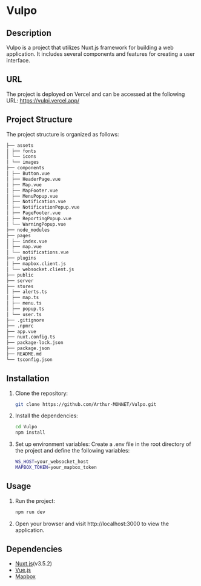 # Vulpo

## Description
Vulpo is a project that utilizes Nuxt.js framework for building a web application. It includes several components and features for creating a user interface.

## URL

The project is deployed on Vercel and can be accessed at the following URL: https://vulpi.vercel.app/

## Project Structure
The project structure is organized as follows:

```bash
├── assets
│ ├── fonts
│ └── icons
│ └── images
├── components
│ ├── Button.vue
│ ├── HeaderPage.vue
│ ├── Map.vue
│ ├── MapFooter.vue
│ ├── MenuPopup.vue
│ ├── Notification.vue
│ ├── NotificationPopup.vue
│ ├── PageFooter.vue
│ ├── ReportingPopup.vue
│ └── WarningPopup.vue
├── node_modules
├── pages
│ ├── index.vue
│ ├── map.vue
│ └── notifications.vue
├── plugins
│ ├── mapbox.client.js
│ └── websocket.client.js
├── public
├── server
├── stores
│ ├── alerts.ts
│ ├── map.ts
│ ├── menu.ts
│ ├── popup.ts
│ └── user.ts
├── .gitignore
├── .npmrc
├── app.vue
├── nuxt.config.ts
├── package-lock.json
├── package.json
├── README.md
└── tsconfig.json
```

## Installation
1. Clone the repository:
   ```bash
   git clone https://github.com/Arthur-MONNET/Vulpo.git
    ```
2. Install the dependencies:
    ```bash
    cd Vulpo
    npm install
    ```
3. Set up environment variables:
Create a .env file in the root directory of the project and define the following variables:
    ```bash
    WS_HOST=your_websocket_host
    MAPBOX_TOKEN=your_mapbox_token
    ```
    
## Usage
1. Run the project:
    ```bash
    npm run dev
    ```
2. Open your browser and visit http://localhost:3000 to view the application.

## Dependencies
- [Nuxt.js](https://nuxt.com/)(v3.5.2)
- [Vue.js](https://vuejs.org/)
- [Mapbox](https://www.mapbox.com/)